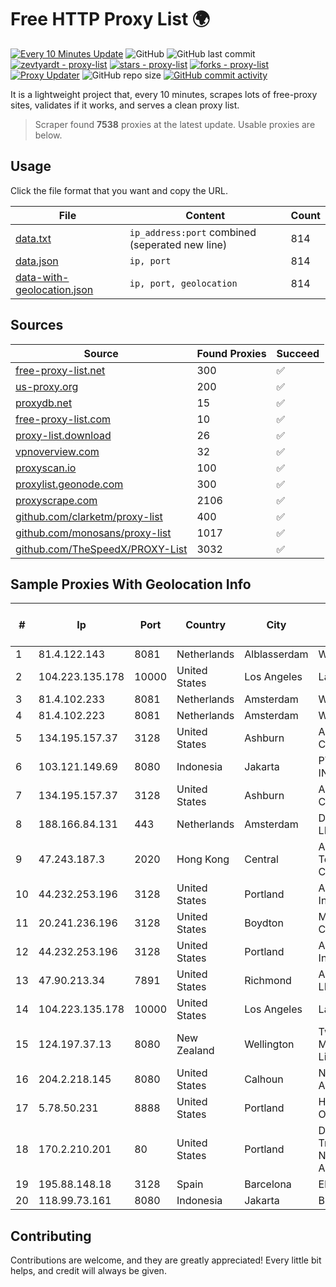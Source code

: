 
# Free HTTP Proxy List 🌍

[![Every 10 Minutes Update](https://github.com/mertguvencli/http-proxy-list/actions/workflows/main.yml/badge.svg?branch=main)](https://github.com/mertguvencli/http-proxy-list/actions/workflows/main.yml)
![GitHub](https://img.shields.io/github/license/mertguvencli/http-proxy-list)
![GitHub last commit](https://img.shields.io/github/last-commit/mertguvencli/http-proxy-list)
[![zevtyardt - proxy-list](https://img.shields.io/static/v1?label=zevtyardt&message=proxy-list&color=blue&logo=github)](https://github.com/zevtyardt/proxy-list "Go to GitHub repo")
[![stars - proxy-list](https://img.shields.io/github/stars/zevtyardt/proxy-list?style=social)](https://github.com/zevtyardt/proxy-list)
[![forks - proxy-list](https://img.shields.io/github/forks/zevtyardt/proxy-list?style=social)](https://github.com/zevtyardt/proxy-list)
[![Proxy Updater](https://github.com/zevtyardt/proxy-list/workflows/Proxy%20Updater/badge.svg)](https://github.com/zevtyardt/proxy-list/actions?query=workflow:"Proxy+Updater")
![GitHub repo size](https://img.shields.io/github/repo-size/zevtyardt/proxy-list)
[![GitHub commit activity](https://img.shields.io/github/commit-activity/m/zevtyardt/proxy-list?logo=commits)](https://github.com/zevtyardt/proxy-list/commits/main)

It is a lightweight project that, every 10 minutes, scrapes lots of free-proxy sites, validates if it works, and serves a clean proxy list.

> Scraper found **7538** proxies at the latest update. Usable proxies are below.

## Usage

Click the file format that you want and copy the URL.

|File|Content|Count|
|----|-------|-----|
|[data.txt](https://raw.githubusercontent.com/mertguvencli/http-proxy-list/main/proxy-list/data.txt)|`ip_address:port` combined (seperated new line)|814|
|[data.json](https://raw.githubusercontent.com/mertguvencli/http-proxy-list/main/proxy-list/data.json)|`ip, port`|814|
|[data-with-geolocation.json](https://raw.githubusercontent.com/mertguvencli/http-proxy-list/main/proxy-list/data-with-geolocation.json)|`ip, port, geolocation`|814|

## Sources

|Source|Found Proxies|Succeed|
|------|-------------|-------|
|[free-proxy-list.net](https://free-proxy-list.net)|300|✅|
|[us-proxy.org](https://www.us-proxy.org)|200|✅|
|[proxydb.net](http://proxydb.net)|15|✅|
|[free-proxy-list.com](https://free-proxy-list.com/?page=&port=&type%5B%5D=http&type%5B%5D=https&up_time=0&search=Search)|10|✅|
|[proxy-list.download](https://www.proxy-list.download/HTTP)|26|✅|
|[vpnoverview.com](https://vpnoverview.com/privacy/anonymous-browsing/free-proxy-servers)|32|✅|
|[proxyscan.io](https://www.proxyscan.io)|100|✅|
|[proxylist.geonode.com](https://proxylist.geonode.com/api/proxy-list?limit=300&page=1&sort_by=lastChecked&sort_type=desc&protocols=http,https)|300|✅|
|[proxyscrape.com](https://api.proxyscrape.com/v2/?request=displayproxies&protocol=http&timeout=10000&country=all&ssl=all&anonymity=all)|2106|✅|
|[github.com/clarketm/proxy-list](https://raw.githubusercontent.com/clarketm/proxy-list/master/proxy-list-raw.txt)|400|✅|
|[github.com/monosans/proxy-list](https://raw.githubusercontent.com/monosans/proxy-list/main/proxies/http.txt)|1017|✅|
|[github.com/TheSpeedX/PROXY-List](https://raw.githubusercontent.com/TheSpeedX/PROXY-List/master/http.txt)|3032|✅|


## Sample Proxies With Geolocation Info

|#|Ip|Port|Country|City|Internet Service Provider|
|-|--|----|-------|----|-------------------------|
|1|81.4.122.143|8081|Netherlands|Alblasserdam|WeservIT|
|2|104.223.135.178|10000|United States|Los Angeles|LayerHost|
|3|81.4.102.233|8081|Netherlands|Amsterdam|WeservIT|
|4|81.4.102.223|8081|Netherlands|Amsterdam|WeservIT|
|5|134.195.157.37|3128|United States|Ashburn|AB E-Commerce|
|6|103.121.149.69|8080|Indonesia|Jakarta|PT EMERIO INDONESIA|
|7|134.195.157.37|3128|United States|Ashburn|AB E-Commerce|
|8|188.166.84.131|443|Netherlands|Amsterdam|DigitalOcean, LLC|
|9|47.243.187.3|2020|Hong Kong|Central|Alibaba (US) Technology Co., Ltd.|
|10|44.232.253.196|3128|United States|Portland|Amazon.com, Inc.|
|11|20.241.236.196|3128|United States|Boydton|Microsoft Corporation|
|12|44.232.253.196|3128|United States|Portland|Amazon.com, Inc.|
|13|47.90.213.34|7891|United States|Richmond|Alibaba.com LLC|
|14|104.223.135.178|10000|United States|Los Angeles|LayerHost|
|15|124.197.37.13|8080|New Zealand|Wellington|Two Degrees Mobile Limited|
|16|204.2.218.145|8080|United States|Calhoun|NTT America, Inc.|
|17|5.78.50.231|8888|United States|Portland|Hetzner Online GmbH|
|18|170.2.210.201|80|United States|Portland|Daimler Trucks of North America LLC|
|19|195.88.148.18|3128|Spain|Barcelona|Elstir S.L.|
|20|118.99.73.161|8080|Indonesia|Jakarta|BIZNET|



## Contributing

Contributions are welcome, and they are greatly appreciated! Every
little bit helps, and credit will always be given.


